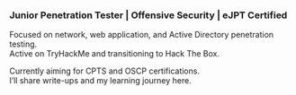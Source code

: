 ### Junior Penetration Tester | Offensive Security | eJPT Certified

Focused on network, web application, and Active Directory penetration testing.  
Active on TryHackMe and transitioning to Hack The Box.  

Currently aiming for CPTS and OSCP certifications.  
I’ll share write-ups and my learning journey here.
